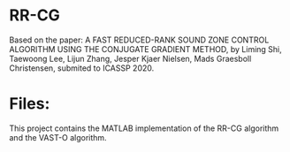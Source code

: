 # RR-CG
Based on the paper: A FAST REDUCED-RANK SOUND ZONE CONTROL ALGORITHM USING THE CONJUGATE GRADIENT METHOD, by Liming Shi, Taewoong Lee, Lijun Zhang, Jesper Kjaer Nielsen, Mads Graesboll Christensen,  submited to ICASSP 2020.
# Files:
This project contains the MATLAB implementation of the RR-CG algorithm and the VAST-O algorithm.



